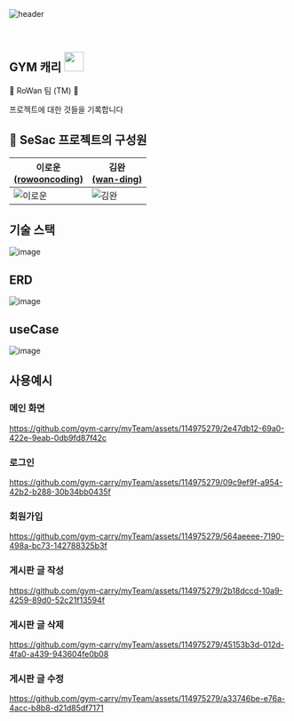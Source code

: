 <br>
<br>

![header](https://capsule-render.vercel.app/api?type=waving&color=0:8a8a8a,100:0c2340&height=180&section=header&text=Rowan%20&fontSize=90&)

<br>


<h2> GYM 캐리 <img src="https://camo.githubusercontent.com/e8e7b06ecf583bc040eb60e44eb5b8e0ecc5421320a92929ce21522dbc34c891/68747470733a2f2f6d656469612e67697068792e636f6d2f6d656469612f6876524a434c467a6361737252346961377a2f67697068792e676966" width="35" data-canonical-src="https://media.giphy.com/media/hvRJCLFzcasrR4ia7z/giphy.gif" style="max-width: 100%;" /> </h2>

🌱 RoWan 팀 (TM) 🌱

프로젝트에 대한 것들을 기록합니다

## 👫 SeSac 프로젝트의 구성원
|이로운 [<br>(rowooncoding)](https://github.com/rowooncoding)|김완 [<br>(wan-ding)](https://github.com/wan-ding)| 
|---|---|
|![이로운](https://avatars.githubusercontent.com/u/114975279?s=400&u=136607651ecac4392d4e07df83ed7dccaff12012&v=4)|![김완](https://avatars.githubusercontent.com/u/143474795?v=4)|

## 기술 스택
![image](https://github.com/gym-carry/myTeam/assets/114975279/2840a3a1-85f4-4c9c-b885-3cc5d6603fd3)

## ERD
![image](https://github.com/gym-carry/myTeam/assets/114975279/8c26de19-9a8e-40ff-bef5-d2060b878a6e)


## useCase
![image](https://github.com/gym-carry/myTeam/assets/114975279/a19a24c8-80d3-46e5-b766-d0046a6fa166)

## 사용예시
### 메인 화면
https://github.com/gym-carry/myTeam/assets/114975279/2e47db12-69a0-422e-9eab-0db9fd87f42c
### 로그인
https://github.com/gym-carry/myTeam/assets/114975279/09c9ef9f-a954-42b2-b288-30b34bb0435f
### 회원가입
https://github.com/gym-carry/myTeam/assets/114975279/564aeeee-7190-498a-bc73-142788325b3f
### 게시판 글 작성
https://github.com/gym-carry/myTeam/assets/114975279/2b18dccd-10a9-4259-89d0-52c21f13594f
### 게시판 글 삭제
https://github.com/gym-carry/myTeam/assets/114975279/45153b3d-012d-4fa0-a439-943604fe0b08
### 게시판 글 수정
https://github.com/gym-carry/myTeam/assets/114975279/a33746be-e76a-4acc-b8b8-d21d85df7171













